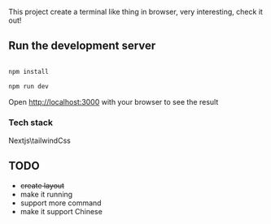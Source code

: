 This project create a terminal like thing in browser, very interesting, check it out!

## Run the development server

```bash

npm install

npm run dev

```

Open [http://localhost:3000](http://localhost:3000) with your browser to see the result

### Tech stack

Nextjs\tailwindCss

## TODO

- ~~create layout~~
- make it running
- support more command
- make it support Chinese
